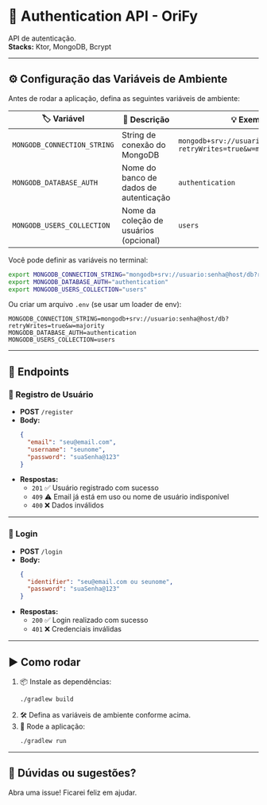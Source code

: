 # 🔐 Authentication API - OriFy

API de autenticação.<br>
**Stacks:** Ktor, MongoDB, Bcrypt

---

## ⚙️ Configuração das Variáveis de Ambiente

Antes de rodar a aplicação, defina as seguintes variáveis de ambiente:

| 🏷️ Variável                   | 📝 Descrição                              | 💡 Exemplo                                      |
|-------------------------------|-------------------------------------------|-------------------------------------------------|
| `MONGODB_CONNECTION_STRING`   | String de conexão do MongoDB              | `mongodb+srv://usuario:senha@host/db?retryWrites=true&w=majority` |
| `MONGODB_DATABASE_AUTH`       | Nome do banco de dados de autenticação    | `authentication`                                |
| `MONGODB_USERS_COLLECTION`    | Nome da coleção de usuários (opcional)    | `users`                                         |

Você pode definir as variáveis no terminal:

```sh
export MONGODB_CONNECTION_STRING="mongodb+srv://usuario:senha@host/db?retryWrites=true&w=majority"
export MONGODB_DATABASE_AUTH="authentication"
export MONGODB_USERS_COLLECTION="users"
```

Ou criar um arquivo `.env` (se usar um loader de env):

```
MONGODB_CONNECTION_STRING=mongodb+srv://usuario:senha@host/db?retryWrites=true&w=majority
MONGODB_DATABASE_AUTH=authentication
MONGODB_USERS_COLLECTION=users
```

---

## 🚦 Endpoints

### 📝 Registro de Usuário

- **POST** `/register`
- **Body:**
    ```json
    {
      "email": "seu@email.com",
      "username": "seunome",
      "password": "suaSenha@123"
    }
    ```
- **Respostas:**
    - `201` ✅ Usuário registrado com sucesso
    - `409` ⚠️ Email já está em uso ou nome de usuário indisponível
    - `400` ❌ Dados inválidos

---

### 🔑 Login

- **POST** `/login`
- **Body:**
    ```json
    {
      "identifier": "seu@email.com ou seunome",
      "password": "suaSenha@123"
    }
    ```
- **Respostas:**
    - `200` ✅ Login realizado com sucesso
    - `401` ❌ Credenciais inválidas

---

## ▶️ Como rodar

1. 📦 Instale as dependências:
    ```sh
    ./gradlew build
    ```
2. 🛠️ Defina as variáveis de ambiente conforme acima.
3. 🚀 Rode a aplicação:
    ```sh
    ./gradlew run
    ```

---

## 💬 Dúvidas ou sugestões?

Abra uma issue! Ficarei feliz em ajudar.
